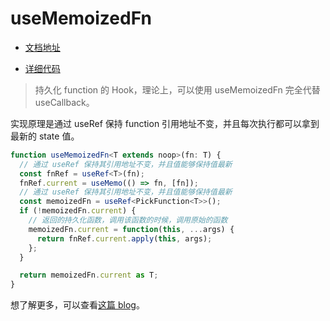 # useMemoizedFn

- [文档地址](https://ahooks.js.org/zh-CN/hooks/use-memoized-fn)

- [详细代码](https://github.com/GpingFeng/hooks/blob/guangping%2Fread-code/packages/hooks/src/useMemoizedFn/index.ts)

> 持久化 function 的 Hook，理论上，可以使用 useMemoizedFn 完全代替 useCallback。

实现原理是通过 useRef 保持 function 引用地址不变，并且每次执行都可以拿到最新的 state 值。

```ts
function useMemoizedFn<T extends noop>(fn: T) {
  // 通过 useRef 保持其引用地址不变，并且值能够保持值最新
  const fnRef = useRef<T>(fn);
  fnRef.current = useMemo(() => fn, [fn]);
  // 通过 useRef 保持其引用地址不变，并且值能够保持值最新
  const memoizedFn = useRef<PickFunction<T>>();
  if (!memoizedFn.current) {
    // 返回的持久化函数，调用该函数的时候，调用原始的函数
    memoizedFn.current = function(this, ...args) {
      return fnRef.current.apply(this, args);
    };
  }

  return memoizedFn.current as T;
}
```

想了解更多，可以查看[这篇 blog](/guide/blog/closure.md)。
